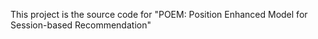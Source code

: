 This project is the source code for "POEM: Position Enhanced Model for Session-based Recommendation"
